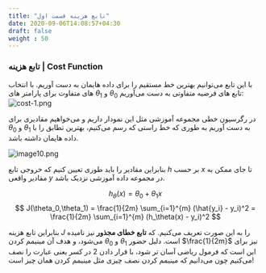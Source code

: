 ```yaml
---
title: "تابع هزینه قسمت اول"
date: 2020-09-06T14:08:57+04:30
draft: false
weight : 50
---
```



### تابع هزینه | Cost Function
با این تابع می‌توانیم بهترین خط مستقیم را برای
داده هایمان به دست آوریم.
با انتخاب های متفاوت برای پارامتر های $\theta_1$ و $\theta_0$ 
 تابع های فرضیه متفاوتی به دست می‌آوریم:
![cost-1.png](../images/cost-1.png?width=30pc)


در <span class="top-dict" data-tipso="linear regression">رگرسیون خطی</span>
<span class="top-dict" data-tipso="training set">مجموعه آموزشی</span>
 مثل این نمودار داریم
و می‌خواهیم مقادیری برای
$\theta_0$ و $\theta_1$ به دست آوریم
به طوری که خط راستی که رسم می‌کنیم، بهترین تطابق
 را با داده هایمان داشته باشد.

![image10.png](../images/image10.png?width=10pc)

بنابراین مقادیر را باید طوری تعیین کنیم که خروجی 
تابع $h$ بر حسب $x$ تا جای ممکن به مقادیر واقعی $y$ در
 مجموعه داده آموزشی نزدیک باشد.

$$ h_\theta(x) = \theta_0 + \theta_1x $$
$$ J(\theta_0,\theta_1) =  \frac{1}{2m} \sum_{i=1}^{m} (\hat{y_i} - y_i)^2 =  \frac{1}{2m} \sum_{i=1}^{m} (h_\theta(x) - y_i)^2 $$

بنابراین تابع هزینه $J$ را به این صورت تعریف می‌کنیم.
که 
**<span class="top-dict" data-tipso="squared error function">تابع خطای مجذور</span>**
نیز نامیده می‌شود، و هدف آن 
مینیمم کردن $\theta_0$ و $\theta_1$ است.
دلیل حضور $\frac{1}{2m}$ نیز برای این است که فرمول ریاضی
آسان تر شود، با قرار دادن 2 در کسر یعنی عبارت را
نصف می‌کنیم چون می‌دانیم که مینیمم کردن نصف
چیزی مثل مینیمم کردن همان چیز است!